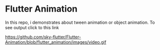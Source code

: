 # Flutter Animation
In this repo, i demonstrates about tween animation or object animation.
To see output click to this link

https://github.com/sky-flutter/Flutter-Animation/blob/flutter_animation/images/video.gif
